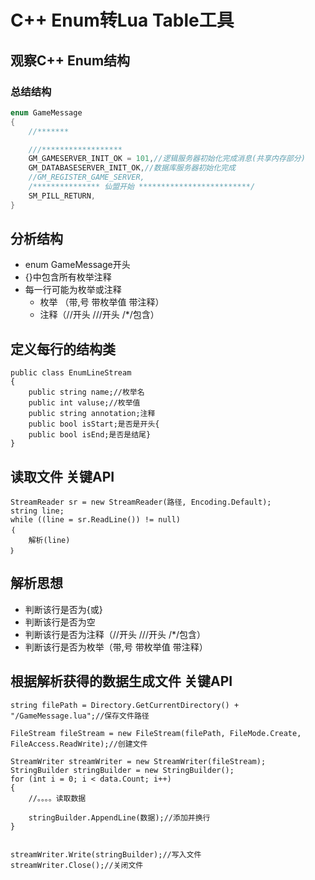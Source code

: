 # C++ Enum转Lua Table工具 #


## 观察C++ Enum结构 ##

### 总结结构 ###

```C++
enum GameMessage
{ 
	//*******

    ///******************
	GM_GAMESERVER_INIT_OK = 101,//逻辑服务器初始化完成消息(共享内存部分)
	GM_DATABASESERVER_INIT_OK,//数据库服务器初始化完成
	//GM_REGISTER_GAME_SERVER,
	/*************** 仙盟开始 *************************/
	SM_PILL_RETURN,
}
```

## 分析结构 ##
- enum GameMessage开头
- {}中包含所有枚举注释
- 每一行可能为枚举或注释
  - 枚举 （带,号 带枚举值 带注释）
  - 注释（//开头 ///开头 /*/包含）


## 定义每行的结构类 ##
```C##
public class EnumLineStream
{
    public string name;//枚举名
    public int valuse;//枚举值
    public string annotation;注释
    public bool isStart;是否是开头{
    public bool isEnd;是否是结尾}
}
```

## 读取文件 关键API ##

```C##
StreamReader sr = new StreamReader(路径, Encoding.Default);
string line;
while ((line = sr.ReadLine()) != null)
｛
	解析(line)
｝
```


## 解析思想 ##
- 判断该行是否为{或}
- 判断该行是否为空
- 判断该行是否为注释（//开头 ///开头 /*/包含）
- 判断该行是否为枚举（带,号 带枚举值 带注释）

## 根据解析获得的数据生成文件 关键API ##
```C##
string filePath = Directory.GetCurrentDirectory() + "/GameMessage.lua";//保存文件路径

FileStream fileStream = new FileStream(filePath, FileMode.Create, FileAccess.ReadWrite);//创建文件

StreamWriter streamWriter = new StreamWriter(fileStream);
StringBuilder stringBuilder = new StringBuilder();
for (int i = 0; i < data.Count; i++)
{
	//。。。。读取数据

	stringBuilder.AppendLine(数据);//添加并换行
}
	

streamWriter.Write(stringBuilder);//写入文件
streamWriter.Close();//关闭文件


```





